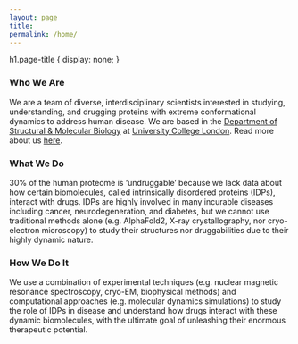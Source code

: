 ```yaml
---
layout: page
title: 
permalink: /home/
---
```

h1.page-title {
    display: none;
}
### Who We Are 

We are a team of diverse, interdisciplinary scientists interested in studying, understanding, and drugging proteins with extreme conformational dynamics to address human disease. We are based in the [Department of Structural & Molecular Biology](https://www.ucl.ac.uk/biosciences/structural-and-molecular-biology) at [University College London](https://www.ucl.ac.uk). Read more about us [here](https://gthh2.github.io/who_we_are/).

### What We Do

30% of the human proteome is ‘undruggable’ because we lack data about how certain biomolecules, called intrinsically disordered proteins (IDPs), interact with drugs. IDPs are highly involved in many incurable diseases including cancer, neurodegeneration, and diabetes, but we cannot use traditional methods alone (e.g. AlphaFold2, X-ray crystallography, nor cryo-electron microscopy) to study their structures nor druggabilities due to their highly dynamic nature. 


### How We Do It 

We use a combination of experimental techniques (e.g. nuclear magnetic resonance spectroscopy, cryo-EM, biophysical methods) and computational approaches (e.g. molecular dynamics simulations) to study the role of IDPs in disease and understand how drugs interact with these dynamic biomolecules, with the ultimate goal of unleashing their enormous therapeutic potential.
